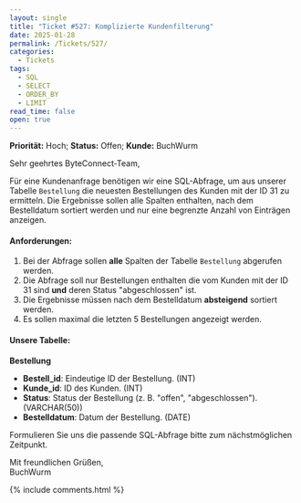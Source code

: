 ```yaml
---
layout: single
title: "Ticket #527: Komplizierte Kundenfilterung"
date: 2025-01-28
permalink: /Tickets/527/
categories:
  - Tickets
tags:
  - SQL
  - SELECT
  - ORDER_BY
  - LIMIT
read_time: false
open: true
---
```


**Priorität:** Hoch; **Status:** Offen; **Kunde:** BuchWurm  

Sehr geehrtes ByteConnect-Team,

Für eine Kundenanfrage benötigen wir eine SQL-Abfrage, um aus unserer Tabelle `Bestellung` die neuesten Bestellungen des Kunden mit der ID 31 zu ermitteln. Die Ergebnisse sollen alle Spalten enthalten, nach dem Bestelldatum sortiert werden und nur eine begrenzte Anzahl von Einträgen anzeigen.

#### Anforderungen:
1. Bei der Abfrage sollen **alle** Spalten der Tabelle `Bestellung` abgerufen werden.
2. Die Abfrage soll nur Bestellungen enthalten die vom Kunden mit der ID 31 sind **und** deren Status "abgeschlossen" ist.
3. Die Ergebnisse müssen nach dem Bestelldatum **absteigend** sortiert werden.
4. Es sollen maximal die letzten 5 Bestellungen angezeigt werden.

#### Unsere Tabelle:
**Bestellung**
- **Bestell_id**: Eindeutige ID der Bestellung. (INT)
- **Kunde_id**: ID des Kunden. (INT)
- **Status**: Status der Bestellung (z. B. "offen", "abgeschlossen"). (VARCHAR(50))
- **Bestelldatum**: Datum der Bestellung. (DATE)

Formulieren Sie uns die passende SQL-Abfrage bitte zum nächstmöglichen Zeitpunkt.

Mit freundlichen Grüßen,  
BuchWurm

{% include comments.html %}